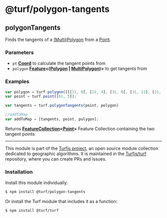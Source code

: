 # @turf/polygon-tangents

<!-- Generated by documentation.js. Update this documentation by updating the source code. -->

## polygonTangents

Finds the tangents of a [(Multi)Polygon][1] from a [Point][2].

### Parameters

*   `pt` **[Coord][3]** to calculate the tangent points from
*   `polygon` **[Feature][4]<([Polygon][5] | [MultiPolygon][6])>** to get tangents from

### Examples

```javascript
var polygon = turf.polygon([[[11, 0], [22, 4], [31, 0], [31, 11], [21, 15], [11, 11], [11, 0]]]);
var point = turf.point([61, 5]);

var tangents = turf.polygonTangents(point, polygon)

//addToMap
var addToMap = [tangents, point, polygon];
```

Returns **[FeatureCollection][7]<[Point][8]>** Feature Collection containing the two tangent points

[1]: https://tools.ietf.org/html/rfc7946#section-3.1.6

[2]: https://tools.ietf.org/html/rfc7946#section-3.1.2

[3]: https://tools.ietf.org/html/rfc7946#section-3.1.1

[4]: https://tools.ietf.org/html/rfc7946#section-3.2

[5]: https://tools.ietf.org/html/rfc7946#section-3.1.6

[6]: https://tools.ietf.org/html/rfc7946#section-3.1.7

[7]: https://tools.ietf.org/html/rfc7946#section-3.3

[8]: https://tools.ietf.org/html/rfc7946#section-3.1.2

<!-- This file is automatically generated. Please don't edit it directly:
if you find an error, edit the source file (likely index.js), and re-run
./scripts/generate-readmes in the turf project. -->

---

This module is part of the [Turfjs project](http://turfjs.org/), an open source
module collection dedicated to geographic algorithms. It is maintained in the
[Turfjs/turf](https://github.com/Turfjs/turf) repository, where you can create
PRs and issues.

### Installation

Install this module individually:

```sh
$ npm install @turf/polygon-tangents
```

Or install the Turf module that includes it as a function:

```sh
$ npm install @turf/turf
```
